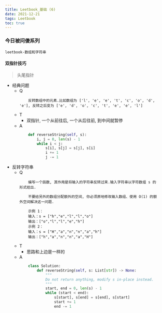 ```yaml
---
title: Leetbook_基础 (6)
date: 2021-12-21
tags: Leetbook
toc: true
---
```


### 今日被问傻系列
    leetbook-数组和字符串

<!-- more -->

#### 双指针技巧
> 头尾指针
- 经典问题
    * Q
        ```
            反转数组中的元素.比如数组为 ['l', 'e', 'e', 't', 'c', 'o', 'd', 'e'], 反转之后变为 ['e', 'd', 'o', 'c', 't', 'e', 'e', 'l']
        ```
    * T
        * 双指针, 一个从前往后, 一个从后往前, 到中间就暂停
    * A
        ```python
            def reverseString(self, s):
                i, j = 0, len(s) - 1
                while i < j:
                    s[i], s[j] = s[j], s[i]
                    i += 1
                    j -= 1
        ```
- 反转字符串
    * Q
        ```
            编写一个函数, 其作用是将输入的字符串反转过来.输入字符串以字符数组 s 的形式给出.

            不要给另外的数组分配额外的空间, 你必须原地修改输入数组、使用 O(1) 的额外空间解决这一问题.

            示例 1：
            输入：s = ["h","e","l","l","o"]
            输出：["o","l","l","e","h"]
            示例 2：
            输入：s = ["H","a","n","n","a","h"]
            输出：["h","a","n","n","a","H"]
        ```
    * T
        * 思路和上边是一样的
    * A
        ```python
            class Solution:
                def reverseString(self, s: List[str]) -> None:
                    """
                    Do not return anything, modify s in-place instead.
                    """
                    start, end = 0, len(s) - 1
                    while (start < end):
                        s[start], s[end] = s[end], s[start]
                        start += 1
                        end -= 1
        ```

